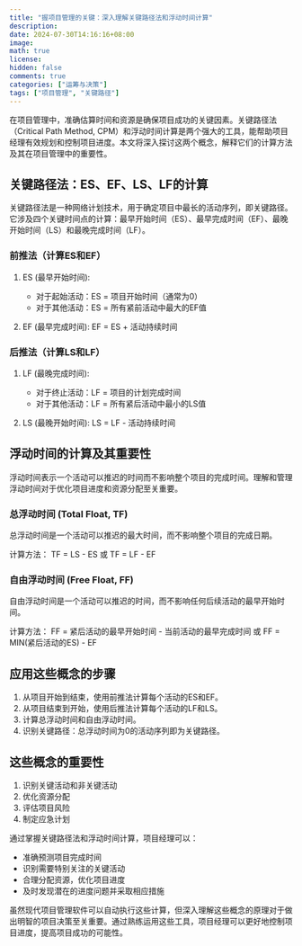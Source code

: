 ```yaml
---
title: "握项目管理的关键：深入理解关键路径法和浮动时间计算"
description: 
date: 2024-07-30T14:16:16+08:00
image: 
math: true
license: 
hidden: false
comments: true
categories: ["运筹与决策"]
tags: ["项目管理", "关键路径"]
---
```



在项目管理中，准确估算时间和资源是确保项目成功的关键因素。关键路径法（Critical Path Method, CPM）和浮动时间计算是两个强大的工具，能帮助项目经理有效规划和控制项目进度。本文将深入探讨这两个概念，解释它们的计算方法及其在项目管理中的重要性。

## 关键路径法：ES、EF、LS、LF的计算

关键路径法是一种网络计划技术，用于确定项目中最长的活动序列，即关键路径。它涉及四个关键时间点的计算：最早开始时间（ES）、最早完成时间（EF）、最晚开始时间（LS）和最晚完成时间（LF）。

### 前推法（计算ES和EF）

1. ES (最早开始时间):
   - 对于起始活动：ES = 项目开始时间（通常为0）
   - 对于其他活动：ES = 所有紧前活动中最大的EF值

2. EF (最早完成时间):
   EF = ES + 活动持续时间

### 后推法（计算LS和LF）

1. LF (最晚完成时间):
   - 对于终止活动：LF = 项目的计划完成时间
   - 对于其他活动：LF = 所有紧后活动中最小的LS值

2. LS (最晚开始时间):
   LS = LF - 活动持续时间

## 浮动时间的计算及其重要性

浮动时间表示一个活动可以推迟的时间而不影响整个项目的完成时间。理解和管理浮动时间对于优化项目进度和资源分配至关重要。

### 总浮动时间 (Total Float, TF)

总浮动时间是一个活动可以推迟的最大时间，而不影响整个项目的完成日期。

计算方法：
TF = LS - ES 或 TF = LF - EF

### 自由浮动时间 (Free Float, FF)

自由浮动时间是一个活动可以推迟的时间，而不影响任何后续活动的最早开始时间。

计算方法：
FF = 紧后活动的最早开始时间 - 当前活动的最早完成时间
或
FF = MIN(紧后活动的ES) - EF

## 应用这些概念的步骤

1. 从项目开始到结束，使用前推法计算每个活动的ES和EF。
2. 从项目结束到开始，使用后推法计算每个活动的LF和LS。
3. 计算总浮动时间和自由浮动时间。
4. 识别关键路径：总浮动时间为0的活动序列即为关键路径。

## 这些概念的重要性

1. 识别关键活动和非关键活动
2. 优化资源分配
3. 评估项目风险
4. 制定应急计划

通过掌握关键路径法和浮动时间计算，项目经理可以：
- 准确预测项目完成时间
- 识别需要特别关注的关键活动
- 合理分配资源，优化项目进度
- 及时发现潜在的进度问题并采取相应措施

虽然现代项目管理软件可以自动执行这些计算，但深入理解这些概念的原理对于做出明智的项目决策至关重要。通过熟练运用这些工具，项目经理可以更好地控制项目进度，提高项目成功的可能性。
